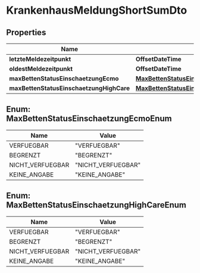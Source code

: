 

# KrankenhausMeldungShortSumDto


## Properties

| Name | Type | Description | Notes |
|------------ | ------------- | ------------- | -------------|
|**letzteMeldezeitpunkt** | **OffsetDateTime** |  |  [optional] |
|**oldestMeldezeitpunkt** | **OffsetDateTime** |  |  [optional] |
|**maxBettenStatusEinschaetzungEcmo** | [**MaxBettenStatusEinschaetzungEcmoEnum**](#MaxBettenStatusEinschaetzungEcmoEnum) |  |  [optional] |
|**maxBettenStatusEinschaetzungHighCare** | [**MaxBettenStatusEinschaetzungHighCareEnum**](#MaxBettenStatusEinschaetzungHighCareEnum) |  |  [optional] |



## Enum: MaxBettenStatusEinschaetzungEcmoEnum

| Name | Value |
|---- | -----|
| VERFUEGBAR | &quot;VERFUEGBAR&quot; |
| BEGRENZT | &quot;BEGRENZT&quot; |
| NICHT_VERFUEGBAR | &quot;NICHT_VERFUEGBAR&quot; |
| KEINE_ANGABE | &quot;KEINE_ANGABE&quot; |



## Enum: MaxBettenStatusEinschaetzungHighCareEnum

| Name | Value |
|---- | -----|
| VERFUEGBAR | &quot;VERFUEGBAR&quot; |
| BEGRENZT | &quot;BEGRENZT&quot; |
| NICHT_VERFUEGBAR | &quot;NICHT_VERFUEGBAR&quot; |
| KEINE_ANGABE | &quot;KEINE_ANGABE&quot; |




